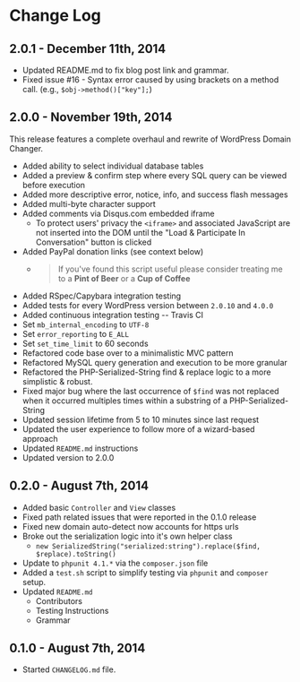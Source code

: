 # Change Log

## 2.0.1 - December 11th, 2014

* Updated README.md to fix blog post link and grammar.
* Fixed issue #16 - Syntax error caused by using brackets on a method call. (e.g., `$obj->method()["key"];`)

## 2.0.0 - November 19th, 2014

This release features a complete overhaul and rewrite of WordPress Domain Changer.

* Added ability to select individual database tables
* Added a preview & confirm step where every SQL query can be viewed before execution
* Added more descriptive error, notice, info, and success flash messages
* Added multi-byte character support
* Added comments via Disqus.com embedded iframe
    * To protect users' privacy the `<iframe>` and associated JavaScript are not inserted into the DOM until the "Load & Participate In Conversation" button is clicked
* Added PayPal donation links (see context below)
    * > If you've found this script useful please consider treating me to a **Pint of Beer** or a **Cup of Coffee**
* Added RSpec/Capybara integration testing
* Added tests for every WordPress version between `2.0.10` and `4.0.0`
* Added continuous integration testing -- Travis CI
* Set `mb_internal_encoding` to `UTF-8`
* Set `error_reporting` to `E_ALL`
* Set `set_time_limit` to 60 seconds
* Refactored code base over to a minimalistic MVC pattern
* Refactored MySQL query generation and execution to be more granular
* Refactored the PHP-Serialized-String find & replace logic to a more simplistic & robust.
* Fixed major bug where the last occurrence of `$find` was not replaced when it occurred multiples times within a substring of a PHP-Serialized-String
* Updated session lifetime from 5 to 10 minutes since last request
* Updated the user experience to follow more of a wizard-based approach
* Updated `README.md` instructions
* Updated version to 2.0.0

## 0.2.0 - August 7th, 2014

* Added basic `Controller` and `View` classes
* Fixed path related issues that were reported in the 0.1.0 release
* Fixed new domain auto-detect now accounts for https urls
* Broke out the serialization logic into it's own helper class
    * `new SerializedString("serialized:string").replace($find, $replace).toString()`
* Update to `phpunit 4.1.*` via the `composer.json` file
* Added a `test.sh` script to simplify testing via `phpunit` and `composer` setup.
* Updated `README.md`
    * Contributors
    * Testing Instructions
    * Grammar

## 0.1.0 - August 7th, 2014

* Started `CHANGELOG.md` file.

